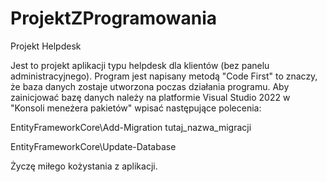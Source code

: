 # ProjektZProgramowania
Projekt Helpdesk

Jest to projekt aplikacji typu helpdesk dla klientów (bez panelu administracyjnego).
Program jest napisany metodą "Code First" to znaczy, że baza danych zostaje utworzona poczas działania programu.
Aby zainicjować bazę danych należy na platformie Visual Studio 2022 w "Konsoli meneżera pakietów" wpisać następujące polecenia:

EntityFrameworkCore\Add-Migration tutaj_nazwa_migracji

EntityFrameworkCore\Update-Database

Życzę miłego kożystania z aplikacji.
